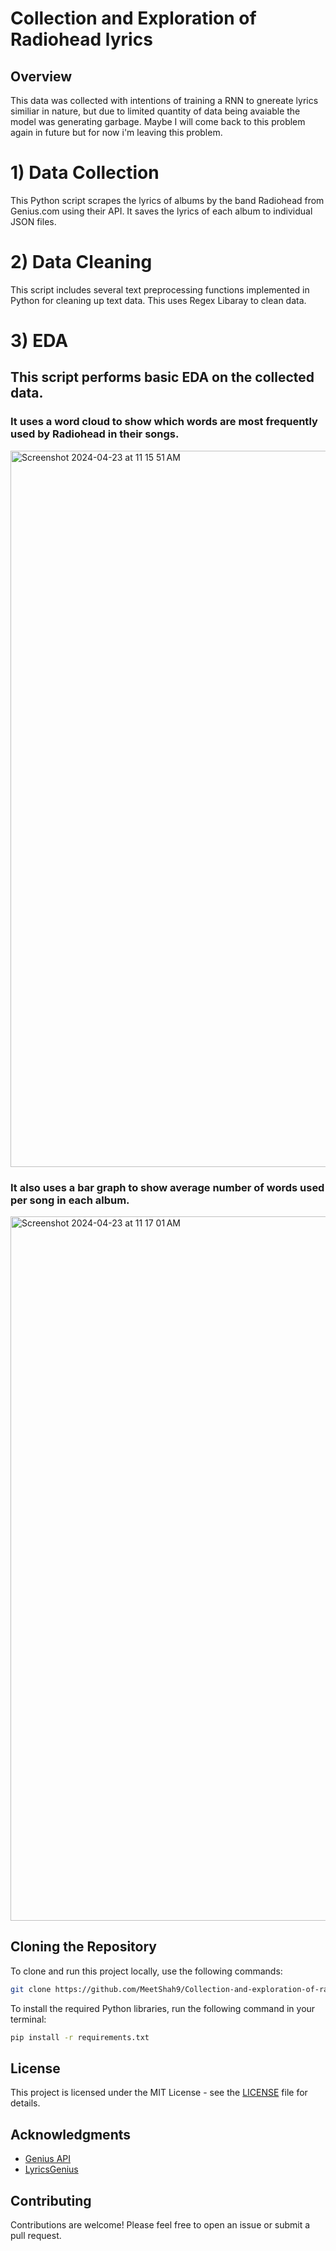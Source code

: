 # Collection and Exploration of Radiohead lyrics
## Overview
This data was collected with intentions of training a RNN to gnereate lyrics similiar in nature, but due to limited quantity of data being avaiable the model was generating garbage.
Maybe I will come back to this problem again in future but for now i'm leaving this problem.

# 1) Data Collection

This Python script scrapes the lyrics of albums by the band Radiohead from Genius.com using their API. It saves the lyrics of each album to individual JSON files.

# 2) Data Cleaning 
This script includes several text preprocessing functions implemented in Python for cleaning up text data.
This uses Regex Libaray to clean data. 

# 3) EDA
## This script performs basic EDA on the collected data.
### It uses a word cloud to show which words are most frequently used by Radiohead in their songs.
<img width="1146" alt="Screenshot 2024-04-23 at 11 15 51 AM" src="https://github.com/MeetShah9/Collection-and-exploration-of-radiohead-lyrics/assets/148629466/53330940-5c97-4dfe-a7ea-5ae655822f7e">

### It also uses a bar graph to show average number of words used per song in each album.
<img width="1127" alt="Screenshot 2024-04-23 at 11 17 01 AM" src="https://github.com/MeetShah9/Collection-and-exploration-of-radiohead-lyrics/assets/148629466/a96ec2b3-82d8-487b-9985-3a7807e28bc3">



## Cloning the Repository

To clone and run this project locally, use the following commands:

```bash
git clone https://github.com/MeetShah9/Collection-and-exploration-of-radiohead-lyrics.git
```

To install the required Python libraries, run the following command in your terminal:

```bash
pip install -r requirements.txt
```





## License

This project is licensed under the MIT License - see the [LICENSE](LICENSE) file for details.

## Acknowledgments

- [Genius API](https://docs.genius.com/)
- [LyricsGenius](https://github.com/johnwmillr/LyricsGenius)

## Contributing

Contributions are welcome! Please feel free to open an issue or submit a pull request.
